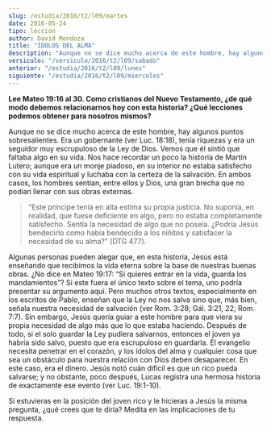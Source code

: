 ```yaml
---
slug: /estudia/2016/t2/l09/martes
date: 2016-05-24
tipo: leccion
author: David Mendoza
title: "ÍDOLOS DEL ALMA"
description: "Aunque no se dice mucho acerca de este hombre, hay algunos puntos  sobresalientes. Era un gobernante (ver Luc. 18:18), tenía riquezas y era un  seguidor muy escrupuloso de la Ley de Dios. Vemos que él sintió que faltaba  algo en su vida. Nos hace recordar un poco la histori..."
versiculo: "/versiculo/2016/t2/l09/sabado"
anterior: "/estudia/2016/t2/l09/lunes"
siguiente: "/estudia/2016/t2/l09/miercoles"
---
```


**Lee Mateo 19:16 al 30. Como cristianos del Nuevo Testamento, ¿de qué modo debemos relacionarnos hoy con esta historia? ¿Qué lecciones podemos obtener para nosotros mismos?**

Aunque no se dice mucho acerca de este hombre, hay algunos puntos sobresalientes. Era un gobernante (ver Luc. 18:18), tenía riquezas y era un seguidor muy escrupuloso de la Ley de Dios. Vemos que él sintió que faltaba algo en su vida. Nos hace recordar un poco la historia de Martín Lutero; aunque era un monje piadoso, en su interior no estaba satisfecho con su vida espiritual y luchaba con la certeza de la salvación. En ambos casos, los hombres sentían, entre ellos y Dios, una gran brecha que no podían llenar con sus obras externas.

> “Este príncipe tenía en alta estima su propia justicia. No suponía, en realidad, que fuese deficiente en algo, pero no estaba completamente satisfecho. Sentía la necesidad de algo que no poseía. ¿Podría Jesús bendecirlo como había bendecido a los niñitos y satisfacer la necesidad de su alma?” (DTG 477).

Algunas personas pueden alegar que, en esta historia, Jesús está enseñando que recibimos la vida eterna sobre la base de nuestras buenas obras. ¿No dice en Mateo 19:17: “Si quieres entrar en la vida, guarda los mandamientos”? Si este fuera el único texto sobre el tema, uno podría presentar su argumento aquí. Pero muchos otros textos, especialmente en los escritos de Pablo, enseñan que la Ley no nos salva sino que, más bien, señala nuestra necesidad de salvación (ver Rom. 3:28; Gál. 3:21, 22; Rom. 7:7). Sin embargo, Jesús quería guiar a este hombre para que viera su propia necesidad de algo más que lo que estaba haciendo. Después de todo, si el solo guardar la Ley pudiera salvarnos, entonces el joven ya habría sido salvo, puesto que era escrupuloso en guardarla. El evangelio necesita penetrar en el corazón, y los ídolos del alma y cualquier cosa que sea un obstáculo para nuestra relación con Dios deben desaparecer. En este caso, era el dinero. Jesús notó cuán difícil es que un rico pueda salvarse; y no obstante, poco después, Lucas registra una hermosa historia de exactamente ese evento (ver Luc. 19:1-10).

Si estuvieras en la posición del joven rico y le hicieras a Jesús la misma pregunta, ¿qué crees que te diría? Medita en las implicaciones de tu respuesta.
